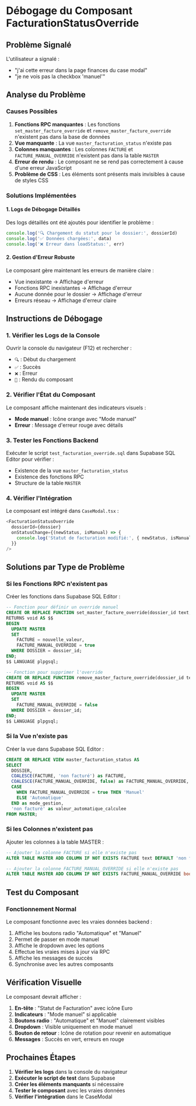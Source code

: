 # Débogage du Composant FacturationStatusOverride

## Problème Signalé

L'utilisateur a signalé :
- "j'ai cette erreur dans la page finances du case modal"
- "je ne vois pas la checkbox 'manuel'"

## Analyse du Problème

### Causes Possibles

1. **Fonctions RPC manquantes** : Les fonctions `set_master_facture_override` et `remove_master_facture_override` n'existent pas dans la base de données
2. **Vue manquante** : La vue `master_facturation_status` n'existe pas
3. **Colonnes manquantes** : Les colonnes `FACTURE` et `FACTURE_MANUAL_OVERRIDE` n'existent pas dans la table `MASTER`
4. **Erreur de rendu** : Le composant ne se rend pas correctement à cause d'une erreur JavaScript
5. **Problème de CSS** : Les éléments sont présents mais invisibles à cause de styles CSS

### Solutions Implémentées

#### 1. Logs de Débogage Détaillés

Des logs détaillés ont été ajoutés pour identifier le problème :

```typescript
console.log('🔍 Chargement du statut pour le dossier:', dossierId)
console.log('✅ Données chargées:', data)
console.log('❌ Erreur dans loadStatus:', err)
```

#### 2. Gestion d'Erreur Robuste

Le composant gère maintenant les erreurs de manière claire :

- Vue inexistante → Affichage d'erreur
- Fonctions RPC inexistantes → Affichage d'erreur
- Aucune donnée pour le dossier → Affichage d'erreur
- Erreurs réseau → Affichage d'erreur claire

## Instructions de Débogage

### 1. Vérifier les Logs de la Console

Ouvrir la console du navigateur (F12) et rechercher :

- `🔍` : Début du chargement
- `✅` : Succès
- `❌` : Erreur
- `🎨` : Rendu du composant

### 2. Vérifier l'État du Composant

Le composant affiche maintenant des indicateurs visuels :

- **Mode manuel** : Icône orange avec "Mode manuel"
- **Erreur** : Message d'erreur rouge avec détails

### 3. Tester les Fonctions Backend

Exécuter le script `test_facturation_override.sql` dans Supabase SQL Editor pour vérifier :

- Existence de la vue `master_facturation_status`
- Existence des fonctions RPC
- Structure de la table `MASTER`

### 4. Vérifier l'Intégration

Le composant est intégré dans `CaseModal.tsx` :

```typescript
<FacturationStatusOverride
  dossierId={dossier}
  onStatusChange={(newStatus, isManual) => {
    console.log('Statut de facturation modifié:', { newStatus, isManual })
  }}
/>
```

## Solutions par Type de Problème

### Si les Fonctions RPC n'existent pas

Créer les fonctions dans Supabase SQL Editor :

```sql
-- Fonction pour définir un override manuel
CREATE OR REPLACE FUNCTION set_master_facture_override(dossier_id text, nouvelle_valeur text)
RETURNS void AS $$
BEGIN
  UPDATE MASTER 
  SET 
    FACTURE = nouvelle_valeur,
    FACTURE_MANUAL_OVERRIDE = true
  WHERE DOSSIER = dossier_id;
END;
$$ LANGUAGE plpgsql;

-- Fonction pour supprimer l'override
CREATE OR REPLACE FUNCTION remove_master_facture_override(dossier_id text)
RETURNS void AS $$
BEGIN
  UPDATE MASTER 
  SET 
    FACTURE_MANUAL_OVERRIDE = false
  WHERE DOSSIER = dossier_id;
END;
$$ LANGUAGE plpgsql;
```

### Si la Vue n'existe pas

Créer la vue dans Supabase SQL Editor :

```sql
CREATE OR REPLACE VIEW master_facturation_status AS
SELECT 
  DOSSIER,
  COALESCE(FACTURE, 'non facturé') as FACTURE,
  COALESCE(FACTURE_MANUAL_OVERRIDE, false) as FACTURE_MANUAL_OVERRIDE,
  CASE 
    WHEN FACTURE_MANUAL_OVERRIDE = true THEN 'Manuel'
    ELSE 'Automatique'
  END as mode_gestion,
  'non facturé' as valeur_automatique_calculee
FROM MASTER;
```

### Si les Colonnes n'existent pas

Ajouter les colonnes à la table MASTER :

```sql
-- Ajouter la colonne FACTURE si elle n'existe pas
ALTER TABLE MASTER ADD COLUMN IF NOT EXISTS FACTURE text DEFAULT 'non facturé';

-- Ajouter la colonne FACTURE_MANUAL_OVERRIDE si elle n'existe pas
ALTER TABLE MASTER ADD COLUMN IF NOT EXISTS FACTURE_MANUAL_OVERRIDE boolean DEFAULT false;
```

## Test du Composant

### Fonctionnement Normal

Le composant fonctionne avec les vraies données backend :

1. Affiche les boutons radio "Automatique" et "Manuel"
2. Permet de passer en mode manuel
3. Affiche le dropdown avec les options
4. Effectue les vraies mises à jour via RPC
5. Affiche les messages de succès
6. Synchronise avec les autres composants

## Vérification Visuelle

Le composant devrait afficher :

1. **En-tête** : "Statut de Facturation" avec icône Euro
2. **Indicateurs** : "Mode manuel" si applicable
3. **Boutons radio** : "Automatique" et "Manuel" clairement visibles
4. **Dropdown** : Visible uniquement en mode manuel
5. **Bouton de retour** : Icône de rotation pour revenir en automatique
6. **Messages** : Succès en vert, erreurs en rouge

## Prochaines Étapes

1. **Vérifier les logs** dans la console du navigateur
2. **Exécuter le script de test** dans Supabase
3. **Créer les éléments manquants** si nécessaire
4. **Tester le composant** avec les vraies données
5. **Vérifier l'intégration** dans le CaseModal 